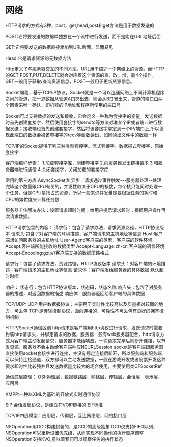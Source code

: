 #  网络
HTTP请求的方式有3种，post，get,head,post和get方法是用于数据发送的

POST:它将要发送的数据单独放在一个流中进行发送，而不是附在URL地址后面

GET:它将要发送的数据直接添加到URL后面，显而易见

Head:它是请求资源的元数据方法

Http定义了与服务器交互的不同方法，URL用于描述一个网络上的资源，而HTTP的GET,POST,PUT,DELETE就会对应着这个资源的查，改，增，删4个操作。
GET一般用于获取/查询资源信息，POST一般用于更新资源信息。

Socket编程，基于TCP/IP协议，Socket就是一个可以连通网络上不同计算机程序之间的管道，把一追数据从管道A口扔出去，则会从B口冒出来，管道的端口由两个因素来唯一确认，即机器的IP地址和程序所使用的端口号

Socket可以支持数据的发送和接收，它会定义一种称为套接字的变量，发送数据时首先创建套接字，然后使用套接字的sendto等方法对准某个IP或者端口进行数据发送；接收端也首先创建套接字，然后将该套接字绑定到一个IP/端口上,所以发现此端口的数据会被该套接字的recv等函数读出，如同读出文件中的数据一样

TCP/IP的Socket提供下列三种类型套接字。流式套接字，数据报式套接字，原始套接字

客户端编程步骤：
1.加载套接字库，创建套接字
2.向服务器发出链接请求
3.和服务器端进行通信
4.关闭套接字，关闭加载的套接字库

常用的第三方库  AsyncSocket库
异步：请求通过事件触发---服务器处理--处理完毕这个数量跟CPU有关的，并发性取决于CPU的核数，每个核只能同时处理一个任务，但是CPU是抢占式资源，所以一般来说并发量是要根据任务的耗时和CPU的繁忙度来计算任务数

服务器卡住解决办法：设置请求超时时间；给用户提示请求超时；根据用户操作再次请求数据。

HTTP请求包含的内容：
请求行：包含了请求办法，请求资源路径，HTTP协议版本
请求头:包含了对客户端的环境描述，客户端请求的主机地址等信息
Host:客户端想访问服务器的主机地址
User-Agent:客户端的类型，客户端的软件环境
Accept:客户端所能接收的数据类型
Accept-Language:zh-cn 客户端的语言环境
Accept-Encoding:gzip//客户端支持的数据压缩格式

请求行：包含了请求方法，资源路径，HTTP协议版本
请求头：对客户端的环境描述，客户端请求的主机地址等信息
请求体：客户端发给服务器的具体数据
默认超时时间

响应：
状态行：包含HTTP协议版本，状态码，状态名称
响应头：包含了对服务器的描述，对返回数据的描述
响应体：服务器返回给客户端的具体数据




TCP/UDP:
UDP:用户数据报协议：主要用于实时性比较高以及质量相对较弱的地方，可丢包
TCP:是传输控制协议，面向连接的，可靠性不可丢包有良好的拥塞控制机制

HTTP/Socket通信区别
http请求是客户端用http协议进行请求，发送请求时需要封装http请求头，并绑定请求的数据，服务器一般有web服务器配合，http请求方式为客户端主动发起请求，服务器才能给响应，一次请求完毕后则断开连接，以节省资源，服务器不会主动给客户端响应NSURLSession
socket是客户端跟服务器直接使用socket套接字进行连接，并没有规定连接后断开，所以服务端和服务端可以保持连接通道，双方都可以主动发送数据，一般在游戏开发或者股票开发这种要求即时性比较强并且发送数据量比较大的场合使用，主要使用类CFSocketRef

通信底层原理：
OSI:物理层，数据链路层，网络层，传输层，会话层，表示层，应用层

XMPP:一种以XML为基础的开放式实时通信协议

SIP:会话发起协议，是建立在VOIP链接的IEIF标准


TCP/IP四层模型：应用层，传输层，互连网络层，网络接口层


NSOperation用GCD构建封装的，是GCD的高级抽象
GCD仅支持FIFO队列，NSOperation可以重新设置优先级，从而实现不同操作的执行顺序调整
NSOperation支持KVO,意味着我们可以观察任务的执行状态
